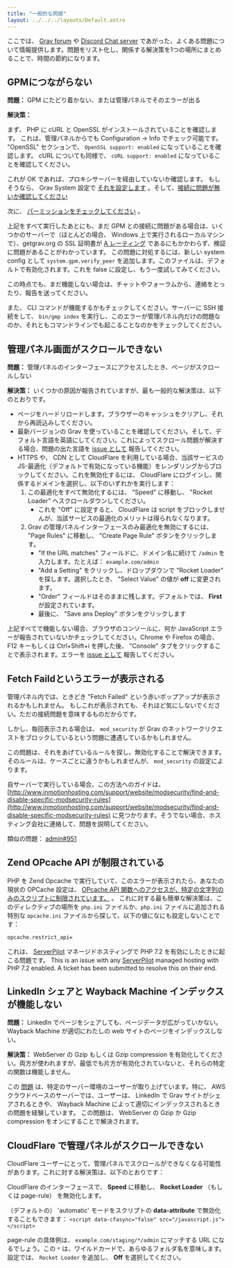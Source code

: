 ```yaml
---
title: "一般的な問題"
layout: ../../../layouts/Default.astro
---
```


ここでは、 [Grav forum](https://getgrav.org/forum) や [Discord Chat server](https://chat.getgrav.org) であがった、よくある問題について情報提供します。問題をリスト化し、関係する解決策を1つの場所にまとめることで、時間の節約になります。

<h2 id="cannot-connect-to-the-gpm">GPMにつながらない</h2>

**問題：** GPM にたどり着かない、または管理パネルでそのエラーが出る

**解決策：**

まず、 PHP に cURL と OpenSSL がインストールされていることを確認します。
これは、管理パネルからでも Configuration -> Info でチェック可能です。
"OpenSSL" セクションで、 `OpenSSL support: enabled` になっていることを確認します。
cURL についても同様で、 `cURL support: enabled` になっていることを確認してください。

これが OK であれば、プロキシサーバーを経由していないか確認します。
もしそうなら、 Grav System 設定で [それを設定します](../../01.basics/05.grav-configuration/#system-configuration) 。そして、[接続に問題が無いか確認してください](../06.proxy/)

次に、 [パーミッションをチェックしてください](../05.permissions/) 。

上記をすべて実行したあとにも、まだ GPM との接続に問題がある場合は、いくつかのサーバーで（ほとんどの場合、 Windows 上で実行されるローカルマシンで）、getgrav.org の SSL 証明書が [A レーティング](https://www.ssllabs.com/ssltest/analyze.html?d=getgrav.org&hideResults=on) であるにもかかわらず、検証に問題があることがわかっています。
この問題に対処するには、新しい system config として `system.gpm.verify_peer` を追加します。このファイルは、デフォルトで有効化されます。これを false に設定し、もう一度試してみてください。

この時点でも、まだ機能しない場合は、チャットやフォーラムから、連絡をとったり、報告を送ってください。

また、 CLI コマンドが機能するかもチェックしてください。サーバーに SSH 接続をして、 `bin/gmp index` を実行し、このエラーが管理パネル内だけの問題なのか、それともコマンドラインでも起こることなのかをチェックしてください。

<h2 id="admin-interface-won-t-scroll">管理パネル画面がスクロールできない</h2>

**問題：** 管理パネルのインターフェースにアクセスしたとき、ページがスクロールしない

**解決策：** いくつかの原因が報告されていますが、最も一般的な解決策は、以下のとおりです。

- ページをハードリロードします。ブラウザーのキャッシュをクリアし、それから再読込みしてください。
- 最新バージョンの Grav を使っていることを確認してください。そして、デフォルト言語を英語にしてください。これによってスクロール問題が解決する場合、問題の出た言語を [issue として](https://github.com/getgrav/grav-plugin-admin/issues/) 報告してください。
- HTTPS や、 CDN として CloudFlare を利用している場合、当該サービスの JS-最適化（デフォルトで有効になっている機能）をレンダリングからブロックしてください。これを無効化するには、 CloudFlare にログインし、関係するドメインを選択し、以下のいずれかを実行します：
    1. この最適化をすべて無効化するには、 "Speed" に移動し、 "Rocket Loader" へスクロールダウンしてください。
        - これを "Off" に設定すると、 CloudFlare は script をブロックしませんが、当該サービスの最適化のメリットは得られなくなります。
    2. Grav の管理パネルインターフェースのみ最適化を無効にするには、 "Page Rules" に移動し、 "Create Page Rule" ボタンをクリックします。
        - "If the URL matches" フィールドに、ドメイン名に続けて `/admin` を入力します。たとえば： `example.com/admin`
        - "Add a Setting" をクリックし、ドロップダウンで "Rocket Loader" を探します。選択したとき、 "Select Value" の値が **off** に変更されます。
        - "Order" フィールドはそのままに残します。デフォルトでは、 **First** が設定されています。
        - 最後に、 "Save ans Deploy" ボタンをクリックします

上記すべてで機能しない場合、ブラウザのコンソールに、何か JavaScript エラーが報告されていないかチェックしてください。Chrome や Firefox の場合、 F12 キーもしくは Ctrl+Shift+i を押した後、 "Console" タブをクリックすることで表示されます。エラーを [issue として](https://github.com/getgrav/grav-plugin-admin/issues/) 報告してください。

<h2 id="fetch-failed">Fetch Faildというエラーが表示される</h2>

管理パネル内では、ときどき "Fetch Failed" という赤いポップアップが表示されるかもしれません。
もしこれが表示されても、それほど気にしないでください。ただの接続問題を意味するものだからです。

しかし、毎回表示される場合は、 `mod_security` が Grav のネットワークリクエストをブロックしているという問題に遭遇しているかもしれません。

この問題は、それをあげているルールを探し、無効化することで解決できます。そのルールは、ケースごとに違うかもしれませんが、 `mod_security` の設定によります。

自サーバーで実行している場合、この方法へのガイドは、 [http://www.inmotionhosting.com/support/website/modsecurity/find-and-disable-specific-modsecurity-rules](http://www.inmotionhosting.com/support/website/modsecurity/find-and-disable-specific-modsecurity-rules) に見つかります。そうでない場合、ホスティング会社に連絡して、問題を説明してください。

類似の問題： [admin#951](https://github.com/getgrav/grav-plugin-admin/issues/951)

<h2 id="zend-opcache-api-is-restricted">Zend OPcache API が制限されている</h2>

PHP を Zend Opcache で実行していて、このエラーが表示されたら、あなたの現状の OPCache 設定は、 [OPcache API 関数へのアクセスが、特定の文字列のみのスクリプトに制限されています。](https://php.net/manual/en/opcache.configuration.php) 。
これに対する最も簡単な解決策は、このディレクティブの場所を `php.ini` ファイルか、`php.ini` ファイルに追加される特別な `opcache.ini` ファイルから探して、以下の値になにも設定しないことです：

```txt
opcache.restrict_api=
```

これは、 [ServerPilot](https://serverpilot.io) マネージドホスティングで PHP 7.2 を有効にしたときに起こる問題です。
This is an issue with any [ServerPilot](https://serverpilot.io) managed hosting with PHP 7.2 enabled.  A ticket has been submitted to resolve this on their end.

<h2 id="linkedin-sharing-and-wayback-machine-indexing-not-">LinkedIn シェアと Wayback Machine インデックスが機能しない</h2>

**問題：** LinkedIn でページをシェアしても、ページデータが広がっていかない。Wayback Machine が適切にわたしの web サイトのページをインデックスしない。

**解決策：** WebServer の Gzip もしくは Gzip compression を有効化してください。両方が使われますが、最低でも片方が有効化されていないと、それらの特定の関数は機能しません。

この [問題](https://github.com/getgrav/grav/issues/1639) は、特定のサーバー環境のユーザーが取り上げています。特に、 AWS クラウドベースのサーバーでは、ユーザーは、 LinkedIn で Grav サイトがシェアされるときや、 Wayback Machine によって適切にインデックスされるときの問題を経験しています。
この問題は、 WebServer の Gzip か Gzip compression をオンにすることで解決されます。

<h2 id="cannot-scroll-in-admin-on-cloudflare">CloudFlare で管理パネルがスクロールできない</h2>

CloudFlare ユーザーにとって、管理パネルでスクロールができなくなる可能性があります。これに対する解決策は、以下のとおりです：

CloudFlare のインターフェースで、 **Speed** に移動し、 **Rocket Loader** （もしくは page-rule） を無効化します。

（デフォルトの） 'automatic' モードをスクリプトの **data-attribute** で無効化することもできます： `<script data-cfasync="false" src="/javascript.js"></script>`

page-rule の具体例は、 `example.com/staging/*/admin` にマッチする URL になるでしょう。この `*` は、ワイルドカードで、あらゆるフォルダ名を意味します。設定では、 `Rocket Loader` を追加し、 **Off** を選択してください。

